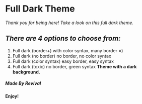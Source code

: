 # Full Dark Theme

_Thank you for being here! Take a look on this full dark theme._

## _There are 4 options to choose from:_

1. Full dark (border+) with color syntax, many border =)
2. Full dark (no border) no border, no color syntax
3. Full dark (color syntax) easy border, easy syntax
4. Full dark (toxic) no border, green syntax
   **Theme with a dark background.**

##### Made By Revival

**Enjoy!**
